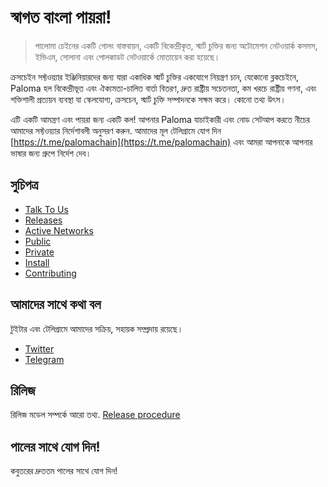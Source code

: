 # স্বাগত বাংলা পায়রা!
> পালোমা চেইনের একটি গোলং বাস্তবায়ন, একটি বিকেন্দ্রীকৃত, স্মার্ট চুক্তির জন্য অটোমেশন নেটওয়ার্ক
> কসমস, ইভিএম, সোলানা এবং পোলকাডট নেটওয়ার্কে মোতায়েন করা হয়েছে।

ক্রসচেইন সফ্টওয়্যার ইঞ্জিনিয়ারদের জন্য যারা একাধিক স্মার্ট চুক্তির একযোগে নিয়ন্ত্রণ চান, যেকোনো ব্লকচেইনে, Paloma হল বিকেন্দ্রীভূত এবং ঐক্যমত্য-চালিত বার্তা বিতরণ, দ্রুত রাষ্ট্রীয় সচেতনতা, কম খরচে রাষ্ট্রীয় গণনা, এবং শক্তিশালী প্রত্যয়ন ব্যবস্থা যা স্কেলযোগ্য, ক্রসচেন, স্মার্ট চুক্তি সম্পাদনকে সক্ষম করে। কোনো তথ্য উৎস।

এটি একটি আমন্ত্রণ এবং পায়রা জন্য একটি কল! আপনার Paloma যাচাইকারী এবং নোড সেটআপ করতে নীচের আমাদের সফ্টওয়্যার নির্দেশাবলী অনুসরণ করুন. আমাদের মূল টেলিগ্রামে যোগ দিন [https://t.me/palomachain](https://t.me/palomachain) এবং আমরা আপনাকে আপনার ভাষার জন্য গ্রুপে নির্দেশ দেব।


## সুচিপত্র
- [Talk To Us](#talk-to-us) 
- [Releases](#releases) 
- [Active Networks](#active-networks) 
- [Public](#public)
- [Private](#private) 
- [Install](#install) 
- [Contributing](CONTRIBUTING.md)

## আমাদের সাথে কথা বল
টুইটার এবং টেলিগ্রামে আমাদের সক্রিয়, সহায়ক সম্প্রদায় রয়েছে।
* [Twitter](https://twitter.com/paloma_chain) 
* [Telegram](https://t.me/palomachain)

## রিলিজ
রিলিজ মডেল সম্পর্কে আরো তথ্য.
[Release procedure](CONTRIBUTING.md#release-procedure) 

## পালের সাথে যোগ দিন!
কবুতরের দ্রুততম পালের সাথে যোগ দিন!

